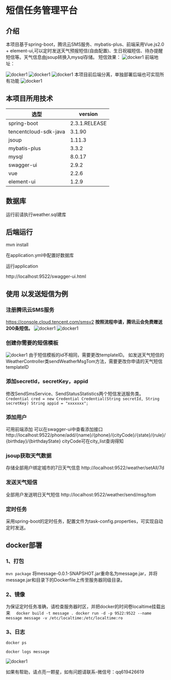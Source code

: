 # 短信任务管理平台
## 介绍
本项目基于spring-boot，腾讯云SMS服务、mybatis-plus、前端采用Vue.js2.0 + element-ui,可以定时发送天气预报短信(自由配置)、生日祝福短信、待办提醒短信等。天气信息由jsoup转换入mysql存储。
短信效果：
![docker1](https://github.com/laughingfuzihao/message/blob/master/src/main/resources/static/pic/pic1.jpg)
前端地址：

![docker1](https://github.com/laughingfuzihao/message/blob/master/src/main/resources/static/pic/pic2.png)
![docker1](https://github.com/laughingfuzihao/message/blob/master/src/main/resources/static/pic/pic3.png)
![docker1](https://github.com/laughingfuzihao/message/blob/master/src/main/resources/static/pic/pic4.png)
本项目前后端分离，单独部署后端也可实现所有功能
![docker1](https://github.com/laughingfuzihao/message/blob/master/src/main/resources/static/pic/pic5.jpg)
## 本项目所用技术

| 选型                  | version       |
| --------------------- | ------------- |
| spring-boot           | 2.3.1.RELEASE |
| tencentcloud-sdk-java | 3.1.90        |
| jsoup                 | 1.11.3        |
| mybatis-plus          | 3.3.2         |
| mysql                 | 8.0.17        |
| swagger-ui            | 2.9.2         |
| vue                   | 2.2.6         |
| element-ui            | 1.2.9         |

## 数据库
运行前请执行weather.sql建库
## 后端运行

mvn install

在application.yml中配置好数据库

运行application

http://localhost:9522/swagger-ui.html

## 使用 以发送短信为例
### 注册腾讯云SMS服务
https://console.cloud.tencent.com/smsv2
**按照流程申请，腾讯云会免费赠送200条短信。**
![docker1](https://github.com/laughingfuzihao/message/blob/master/src/main/resources/static/pic/pic6.png)
![docker1](https://github.com/laughingfuzihao/message/blob/master/src/main/resources/static/pic/pic7.png)
### 创建你需要的短信模板
![docker1](https://github.com/laughingfuzihao/message/blob/master/src/main/resources/static/pic/pic8.jpg)
由于短信模板的id不相同，需要更改templateID。
如发送天气短信的WeatherController类sendWeatherMsgTom方法，需要更改你申请的天气短信templateID
### 添加secretId，secretKey，appid
修改SendSmsService、SendStatusStatistics两个短信发送服务类。
` Credential cred = new Credential Credential(String secretId, String secretKey)
  String appid = "xxxxxxx";
  `


### 添加用户
可用前端添加
可以在swagger-ui中查看添加接口
http://localhost:9522/phone/add/{name}/{phone}/{cityCode}/{state}/{rule}/{birthday}/{birthdayState}
cityCode可在city_list查询得知
### jsoup获取天气数据
存储全部用户绑定城市的7日天气信息
http://localhost:9522/weather/setAll/7d
### 发送天气短信
全部用户发送明日天气短信
http://localhost:9522/weather/send/msg/tom

### 定时任务
采用spring-boot的定时任务，配置文件为task-config.properties，可实现自动定时发送。
            
## docker部署
### 1、打包
`mvn package`
将message-0.0.1-SNAPSHOT.jar重命名为message.jar，并将message.jar和目录下的Dockerfile上传至服务器同级目录。

### 2、镜像
为保证定时任务准确，请检查服务器时区，并把docker的时间卷localtime挂载出来
`  docker build -t message .
   docker run -d -p 9522:9522 --name message message -v /etc/localtime:/etc/localtime:ro`

### 3、日志
`docker ps`   

`docker logs message`

![docker1](https://github.com/laughingfuzihao/message/blob/master/src/main/resources/static/pic/docker1.png)


如果有帮助，请点亮一颗星，如有问题请联系-微信号：qq619426619 

